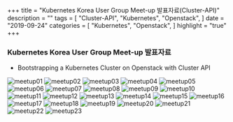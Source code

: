 +++
title = "Kubernetes Korea User Group Meet-up 발표자료(Cluster-API)"
description = ""
tags = [
    "Cluster-API",
    "Kubernetes",
    "Openstack",
]
date = "2019-09-24"
categories = [
    "Kubernetes",
    "Openstack",
]
highlight = "true"
+++

### Kubernetes Korea User Group Meet-up 발표자료

- Bootstrapping a Kubernetes Cluster on Openstack with Cluster API

![meetup01](/images/cluster-api_000001.jpg)
![meetup02](/images/cluster-api_000002.jpg)
![meetup03](/images/cluster-api_000003.jpg)
![meetup04](/images/cluster-api_000004.jpg)
![meetup05](/images/cluster-api_000005.jpg)
![meetup06](/images/cluster-api_000006.jpg)
![meetup07](/images/cluster-api_000007.jpg)
![meetup08](/images/cluster-api_000008.jpg)
![meetup09](/images/cluster-api_000009.jpg)
![meetup10](/images/cluster-api_000010.jpg)
![meetup11](/images/cluster-api_000011.jpg)
![meetup12](/images/cluster-api_000012.jpg)
![meetup13](/images/cluster-api_000013.jpg)
![meetup14](/images/cluster-api_000014.jpg)
![meetup15](/images/cluster-api_000015.jpg)
![meetup16](/images/cluster-api_000016.jpg)
![meetup17](/images/cluster-api_000017.jpg)
![meetup18](/images/cluster-api_000018.jpg)
![meetup19](/images/cluster-api_000019.jpg)
![meetup20](/images/cluster-api_000020.jpg)
![meetup21](/images/cluster-api_000021.jpg)
![meetup22](/images/cluster-api_000022.jpg)
![meetup23](/images/cluster-api_000023.jpg)
